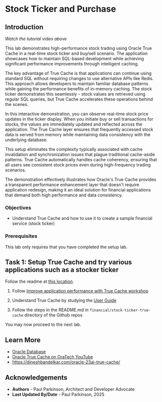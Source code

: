 # Stock Ticker and Purchase

## Introduction


[](youtube:qHVYXagpAC0?start=895)

*Watch the tutorial video above*

This lab demonstrates high-performance stock trading using Oracle True Cache in a real-time stock ticker and buy/sell scenario. The application showcases how to maintain SQL-based development while achieving significant performance improvements through intelligent caching.

The key advantage of True Cache is that applications can continue using standard SQL without requiring changes to use alternative APIs like Redis. This approach allows developers to maintain familiar database patterns while gaining the performance benefits of in-memory caching. The stock ticker demonstrates this seamlessly - stock values are retrieved using regular SQL queries, but True Cache accelerates these operations behind the scenes.

In this interactive demonstration, you can observe real-time stock price updates in the ticker display. When you initiate buy or sell transactions for stocks, the values are immediately updated and reflected across the application. The True Cache layer ensures that frequently accessed stock data is served from memory while maintaining data consistency with the underlying database.

This setup eliminates the complexity typically associated with cache invalidation and synchronization issues that plague traditional cache-aside patterns. True Cache automatically handles cache coherency, ensuring that all users see consistent stock prices even during high-frequency trading scenarios.

The demonstration effectively illustrates how Oracle's True Cache provides a transparent performance enhancement layer that doesn't require application redesign, making it an ideal solution for financial applications that demand both high performance and data consistency.

### Objectives

-  Understand True Cache and how to use it to create a sample financial service (stock ticker)

### Prerequisites

This lab only requires that you have completed the setup lab.

## Task 1: Setup True Cache and try various applications such as a stocker ticker

Follow the readme at [this location](https://github.com/paulparkinson/oracle-ai-for-sustainable-dev/tree/main/financial/graph-circular-payments).

1. Follow [Improve application performance with True Cache workshop](https://apexapps.oracle.com/pls/apex/r/dbpm/livelabs/view-workshop?wid=3933)

2. Understand True Cache by studying the [User Guide](https://docs.oracle.com/en/database/oracle/oracle-database/23/odbtc/overview-true-cache-configuration.html)

3. Follow the steps in the README.md in `financial/stock-ticker-true-cache` directory of the Github repos


You may now proceed to the next lab.

## Learn More

* [Oracle Database](https://bit.ly/mswsdatabase)
* [Oracle True Cache on OraTech YouTube](https://www.youtube.com/watch?v=qHVYXagpAC0)
* https://dineshbandelkar.com/oracle-23ai-true-cache/

## Acknowledgements
* **Authors** - Paul Parkinson, Architect and Developer Advocate
* **Last Updated By/Date** - Paul Parkinson, 2025
